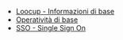 - [Loocup - Informazioni di base](Sorgenti/MB/DOC_OPE/LOBASE_01)
- [Operatività di base](Sorgenti/MB/DOC_OPE/LOBASE_02)
- [SSO - Single Sign On](Sorgenti/MB/DOC_OPE/LOSSON)
